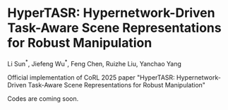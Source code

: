 # HyperTASR: Hypernetwork-Driven Task-Aware Scene Representations for Robust Manipulation 
Li Sun<sup>\*</sup>, Jiefeng Wu<sup>\*</sup>, Feng Chen, Ruizhe Liu, Yanchao Yang

Official implementation of CoRL 2025 paper "HyperTASR: Hypernetwork-Driven Task-Aware Scene Representations for Robust Manipulation"


Codes are coming soon.
